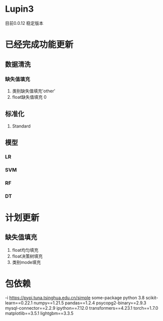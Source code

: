 # Lupin3
目前0.0.12 稳定版本

# 已经完成功能更新
## 数据清洗
### 缺失值填充
1.  类别缺失值填充'other'
2.  float缺失值填充 0
## 标准化
1. Standard
## 模型
### LR
### SVM
### RF
### DT

# 计划更新

## 缺失值填充
1. float均匀填充
2. float决策树填充
3. 类别mode填充


# 包依赖
-i https://pypi.tuna.tsinghua.edu.cn/simple some-package
python 3.8
scikit-learn==0.22.1
numpy==1.21.5
pandas==1.2.4
psycopg2-binary==2.9.3
mysql-connector==2.2.9
ipython==7.12.0
transformers==4.23.1
torch==1.7.0
matplotlib==3.5.1
lightgbm==3.3.5
